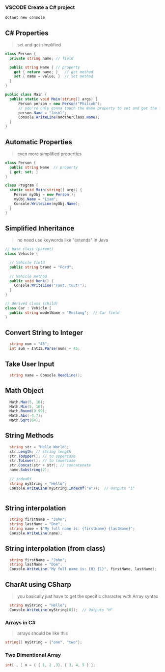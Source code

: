 ### VSCODE Create a C# project
```bash
dotnet new console
```

## C# Properties
> set and get simplified
```csharp
class Person {
  private string name; // field

  public string Name { // property
    get { return name; }   // get method
    set { name = value; }  // set method
  }
}

public class Main {
  public static void Main(string[] args) {
      Person person = new Person("Philcob");
      // you're only gonna touch the Name property to set and get the field
      person.Name = "Josol";
      Console.WriteLine(anotherClass.Name);
  }
}
```

## Automatic Properties
> even more simplified properties
```csharp
class Person {
  public string Name  // property
  { get; set; }
}

class Program {
  static void Main(string[] args) {
    Person myObj = new Person();
    myObj.Name = "Liam";
    Console.WriteLine(myObj.Name);
  }
}
```

## Simplified Inheritance
> no need use keywords like "extends" in Java
```csharp
// base class (parent) 
class Vehicle { 

  // Vehicle field
  public string brand = "Ford";  
  
  // Vehicle method 
  public void honk() { 
    Console.WriteLine("Tuut, tuut!");
  }
}

// derived class (child)
class Car : Vehicle {
  public string modelName = "Mustang";  // Car field
}
```

## Convert String to Integer
```csharp
  string num = "45";
  int sum = Int32.Parse(num) + 45;
```

## Take User Input
```csharp
  string name = Console.ReadLine(); 
```

## Math Object
```csharp
  Math.Max(5, 10);
  Math.Min(5, 10);  
  Math.Round(9.99);
  Math.Abs(-4.7);  
  Math.Sqrt(64);
```

## String Methods
```csharp
  string str = "Hello World";
  str.Length; // string length
  str.ToUpper(); // to uppercase
  str.ToLower(); // to lowercase
  str.Concat(str + str); // concatenate
  name.Substring(2);
  
  // indexOf
  string myString = "Hello";
  Console.WriteLine(myString.IndexOf("e"));  // Outputs "1"
  
```

## String interpolation
```csharp
  string firstName = "John";
  string lastName = "Doe";
  string name = $"My full name is: {firstName} {lastName}";
  Console.WriteLine(name);
```

## String interpolation (from class)
```csharp
  string firstName = "John";
  string lastName = "Doe";  
  Console.WriteLine("My full name is: {0} {1}", firstName, lastName);
```

## CharAt using CSharp
> you basically just have to get the specific character with Array syntax
```csharp
  string myString = "Hello";
  Console.WriteLine(myString[0]);  // Outputs "H"
```

### Arrays in C#
> arrays should be like this
```csharp
string[] myString = {"one", "two"};
```

### Two Dimentional Array
```csharp
int[ , ] x = { { 1, 2 ,3}, { 3, 4, 5 } };
```
